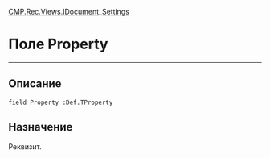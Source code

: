 ﻿---
Link: CMP.Rec.Views.IDocument_Settings.@Property
---

<!---  Навигация
[Имя проекта](#) :
-->
[CMP.Rec.Views.IDocument_Settings](Default)

# Поле Property
---

## Описание

    field Property :Def.TProperty

<!--
## Аргументы{#Args}

### Аргумент1

Описание аргумента 1
-->

## Назначение

Реквизит.

<!--
## Пример

    Property...
-->

